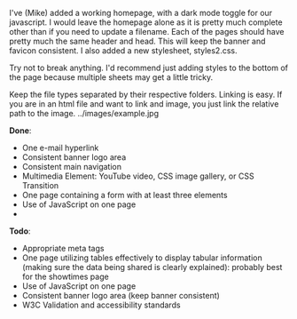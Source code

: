 I've (Mike) added a working homepage, with a dark mode toggle for our javascript. I would leave the homepage alone as it is pretty much complete other than if you need to update a filename. Each of the pages should have pretty much the same header and head. This will keep the banner and favicon consistent. I also added a new stylesheet, styles2.css. 

  Try not to break anything. I'd recommend just adding styles to the bottom of the page because multiple sheets may get a little tricky. 

  Keep the file types separated by their respective folders. Linking is easy. If you are in an html file and want to link and image, you just link the relative path to the image. ../images/example.jpg 

**Done**:
- One e-mail hyperlink
- Consistent banner logo area
- Consistent main navigation
- Multimedia Element: YouTube video, CSS image gallery, or CSS Transition
- One page containing a form with at least three elements
- Use of JavaScript on one page
- 
**Todo**:
- Appropriate meta tags
- One page utilizing tables effectively to display tabular information (making sure the data being shared is clearly explained): probably best for the showtimes page
- Use of JavaScript on one page
- Consistent banner logo area (keep banner consistent)
- W3C Validation and accessibility standards
